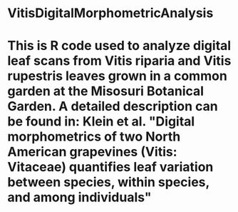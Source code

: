 # VitisDigitalMorphometricAnalysis
# This is R code used to analyze digital leaf scans from Vitis riparia and Vitis rupestris leaves grown in a common garden at the Misosuri Botanical Garden. A detailed description can be found in: Klein et al. "Digital morphometrics of two North American grapevines (Vitis: Vitaceae) quantifies leaf variation between species, within species, and among individuals"
